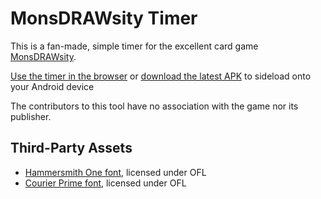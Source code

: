 # MonsDRAWsity Timer

This is a fan-made, simple timer for the excellent card game
[MonsDRAWsity](https://boardgamegeek.com/boardgame/283212/monsdrawsity).

[Use the timer in the browser](https://doctor-g.github.io/MonsDRAWsityTimer/)
or
[download the latest APK](https://github.com/doctor-g/MonsDRAWsityTimer/releases) to
sideload onto your Android device

The contributors to this tool have no association with the game nor its
publisher.


## Third-Party Assets

- [Hammersmith One font](https://fonts.google.com/specimen/Hammersmith+One),
  licensed under OFL
- [Courier Prime font](https://fonts.google.com/specimen/Courier+Prime),
  licensed under OFL